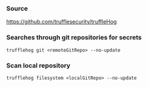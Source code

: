 ### Source
https://github.com/trufflesecurity/truffleHog  

### Searches through git repositories for secrets
```
trufflehog git <remoteGitRepo> --no-update
```

### Scan local repository
```
trufflehog filesystem <localGitRepo> --no-update
```

